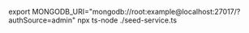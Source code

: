 export MONGODB_URI="mongodb://root:example@localhost:27017/?authSource=admin"
npx ts-node ./seed-service.ts